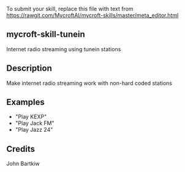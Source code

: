 To submit your skill, replace this file with text from 
https://rawgit.com/MycroftAI/mycroft-skills/master/meta_editor.html


## mycroft-skill-tunein
Internet radio streaming using tunein stations

## Description 
Make internet radio streaming work with non-hard coded stations

## Examples 
* "Play KEXP"
* "Play Jack FM"
* "Play Jazz 24"

## Credits 
John Bartkiw
